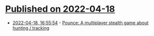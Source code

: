 # [Published on 2022-04-18](index.md)

* [2022-04-18, 16:55:54](https://news.ycombinator.com/item?id=31073332) - [Pounce: A multiplayer stealth game about hunting / tracking](https://www.pounce.sh)
